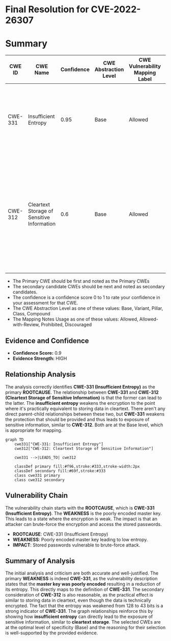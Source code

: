 # Final Resolution for CVE-2022-26307

# Summary
| CWE ID | CWE Name | Confidence | CWE Abstraction Level | CWE Vulnerability Mapping Label | CWE-Vulnerability Mapping Notes |
|---|---|---|---|---|---|
| CWE-331 | Insufficient Entropy | 0.95 | Base | Allowed | The **master key was poorly encoded** resulting in weakening its entropy, which directly aligns with CWE-331. |
| CWE-312 | Cleartext Storage of Sensitive Information | 0.6 | Base | Allowed | The stored passwords, while encrypted, are **vulnerable to brute force attack** due to the weakened master key. This implies a failure to adequately protect sensitive information at rest. |
  - The Primary CWE should be first and noted as the Primary CWEs
  - The secondary candidate CWEs should be next and noted as secondary candidates.
  - The confidence is a confidence score 0 to 1 to rate your confidence in your assessment for that CWE.
  - The CWE Abstraction Level as one of these values: Base, Variant, Pillar, Class, Compound
  - The Mapping Notes Usage as one of these values: Allowed, Allowed-with-Review, Prohibited, Discouraged

## Evidence and Confidence

*   **Confidence Score:** 0.9
*   **Evidence Strength:** HIGH

## Relationship Analysis
The analysis correctly identifies **CWE-331 (Insufficient Entropy)** as the primary **ROOTCAUSE**. The relationship between **CWE-331** and **CWE-312 (Cleartext Storage of Sensitive Information)** is that the former can lead to the latter. The **insufficient entropy** weakens the encryption to the point where it's practically equivalent to storing data in cleartext. There aren't any direct parent-child relationships between these two, but **CWE-331** weakens the protection that should be provided and thus leads to exposure of sensitive information, similar to **CWE-312**. Both are at the Base level, which is appropriate for mapping.

```mermaid
graph TD
    cwe331["CWE-331: Insufficient Entropy"]
    cwe312["CWE-312: Cleartext Storage of Sensitive Information"]
    
    cwe331 -->|LEADS_TO| cwe312
    
    classDef primary fill:#f96,stroke:#333,stroke-width:2px
    classDef secondary fill:#69f,stroke:#333
    class cwe331 primary
    class cwe312 secondary
```

## Vulnerability Chain
The vulnerability chain starts with the **ROOTCAUSE**, which is **CWE-331 (Insufficient Entropy)**. The **WEAKNESS** is the poorly encoded master key. This leads to a state where the encryption is weak. The impact is that an attacker can brute-force the encryption and access the stored passwords.
  - **ROOTCAUSE**: CWE-331 (Insufficient Entropy)
  - **WEAKNESS**: Poorly encoded master key leading to low entropy.
  - **IMPACT**: Stored passwords vulnerable to brute-force attack.

## Summary of Analysis
The initial analysis and criticism are both accurate and well-justified. The primary **WEAKNESS** is indeed **CWE-331**, as the vulnerability description states that the **master key was poorly encoded** resulting in a reduction of its entropy. This directly maps to the definition of **CWE-331**. The secondary consideration of **CWE-312** is also reasonable, as the practical effect is similar to storing data in cleartext, even though the data is technically encrypted. The fact that the entropy was weakened from 128 to 43 bits is a strong indicator of **CWE-331**. The graph relationships reinforce this by showing how **insufficient entropy** can directly lead to the exposure of sensitive information, similar to **cleartext storage**. The selected CWEs are at the optimal level of specificity (Base) and the reasoning for their selection is well-supported by the provided evidence.